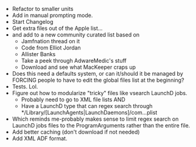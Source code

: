 - Refactor to smaller units
- Add in manual prompting mode.
- Start Changelog
- Get extra files out of the Apple list...
- and add to a new community curated list based on
	- Jamfnation thread on it
	- Code from Elliot Jordan
	- Allister Banks
	- Take a peek through AdwareMedic's stuff
	- Download and see what MacKeeper craps up
- Does this need a defaults system, or can it/should it be managed by FORCING people to have to edit the global files list at the beginning?
- Tests. Lol.
- Figure out how to modularize "tricky" files like vsearch LaunchD jobs.
	- Probably need to go to XML file lists AND
	- Have a LaunchD type that can regex search through */Library/[LaunchAgents|LaunchDaemons]/com.<something>.<something>.plist
- Which reminds me-probably makes sense to limit regex search on LaunchD jobs files to the ProgramArguments rather than the entire file.
- Add better caching (don't download if not needed)
- Add XML ADF format.